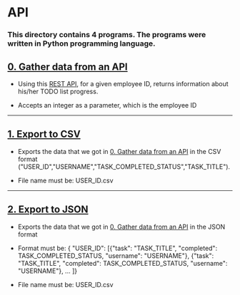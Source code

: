 # API

### **This directory contains 4 programs. The programs were written in Python programming language.**

## [0. Gather data from an API](https://github.com/ehabsmh/alx-system_engineering-devops/blob/main/0x15-api/0-gather_data_from_an_API.py)

- Using this [REST API](https://jsonplaceholder.typicode.com/), for a given employee ID, returns information about his/her TODO list progress.

- Accepts an integer as a parameter, which is the employee ID

---

## [1. Export to CSV](https://github.com/ehabsmh/alx-system_engineering-devops/blob/main/0x15-api/1-export_to_CSV.py)

- Exports the data that we got in [0. Gather data from an API](https://github.com/ehabsmh/alx-system_engineering-devops/blob/main/0x15-api/0-gather_data_from_an_API.py) in the CSV format ("USER_ID","USERNAME","TASK_COMPLETED_STATUS","TASK_TITLE").

- File name must be: USER_ID.csv

---

## [2. Export to JSON](https://github.com/ehabsmh/alx-system_engineering-devops/blob/main/0x15-api/2-export_to_JSON.py)

- Exports the data that we got in [0. Gather data from an API](https://github.com/ehabsmh/alx-system_engineering-devops/blob/main/0x15-api/0-gather_data_from_an_API.py) in the JSON format

- Format must be: { "USER_ID": [{"task": "TASK_TITLE", "completed": TASK_COMPLETED_STATUS, "username": "USERNAME"}, {"task": "TASK_TITLE", "completed": TASK_COMPLETED_STATUS, "username": "USERNAME"}, ... ]}

- File name must be: USER_ID.csv
